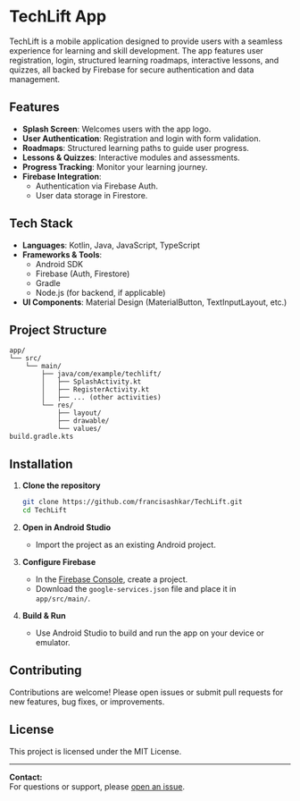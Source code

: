 # TechLift App

TechLift is a mobile application designed to provide users with a seamless experience for learning and skill development. The app features user registration, login, structured learning roadmaps, interactive lessons, and quizzes, all backed by Firebase for secure authentication and data management.

## Features

- **Splash Screen**: Welcomes users with the app logo.
- **User Authentication**: Registration and login with form validation.
- **Roadmaps**: Structured learning paths to guide user progress.
- **Lessons & Quizzes**: Interactive modules and assessments.
- **Progress Tracking**: Monitor your learning journey.
- **Firebase Integration**: 
  - Authentication via Firebase Auth.
  - User data storage in Firestore.

## Tech Stack

- **Languages**: Kotlin, Java, JavaScript, TypeScript
- **Frameworks & Tools**: 
  - Android SDK
  - Firebase (Auth, Firestore)
  - Gradle
  - Node.js (for backend, if applicable)
- **UI Components**: Material Design (MaterialButton, TextInputLayout, etc.)

## Project Structure

```
app/
└── src/
    └── main/
        ├── java/com/example/techlift/
        │   ├── SplashActivity.kt
        │   ├── RegisterActivity.kt
        │   ├── ... (other activities)
        └── res/
            ├── layout/
            ├── drawable/
            └── values/
build.gradle.kts
```

## Installation

1. **Clone the repository**
   ```bash
   git clone https://github.com/francisashkar/TechLift.git
   cd TechLift
   ```

2. **Open in Android Studio**
   - Import the project as an existing Android project.

3. **Configure Firebase**
   - In the [Firebase Console](https://console.firebase.google.com/), create a project.
   - Download the `google-services.json` file and place it in `app/src/main/`.

4. **Build & Run**
   - Use Android Studio to build and run the app on your device or emulator.

## Contributing

Contributions are welcome! Please open issues or submit pull requests for new features, bug fixes, or improvements.

## License

This project is licensed under the MIT License.

---

**Contact:**  
For questions or support, please [open an issue](https://github.com/francisashkar/TechLift/issues).
